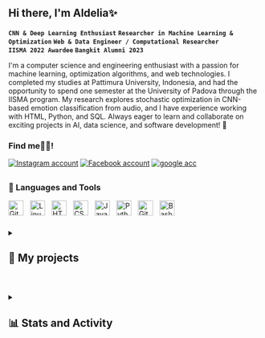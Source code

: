 
## Hi there, I'm Aldelia✨

<!--**dey234/dey234** is a ✨ _special_ ✨ repository because its `README.md` (this file) appears on your GitHub profile. 
-->

**`CNN & Deep Learning Enthusiast`** **`Researcher in Machine Learning & Optimization`** **`Web & Data Engineer / Computational Researcher`** <br>
**`IISMA 2022 Awardee`** **`Bangkit Alumni 2023`**

I'm a computer science and engineering enthusiast with a passion for machine learning, optimization algorithms, and web technologies. I completed my studies at Pattimura University, Indonesia, and had the opportunity to spend one semester at the University of Padova through the IISMA program. My research explores stochastic optimization in CNN-based emotion classification from audio, and I have experience working with HTML, Python, and SQL. Always eager to learn and collaborate on exciting projects in AI, data science, and software development! 🚀 <br>

### Find me👋🏻!
  <p aligns="left">
      <a href="https://www.instagram.com/aldelia_joe?igsh=MW5icXkyd3lxc3luMQ==">
         <img alt="Instagram account" title="Give a follow?" src="https://img.shields.io/badge/Instagram-%23C13584?style=for-the-badge&logo=instagram&logoColor=white&logoSize=auto&labelColor=%23C13584&color=%23FF0069&link=https%3A%2F%2Fwww.instagram.com%2Faldelia_joe%3Figsh%3DMW5icXkyd3lxc3luMQ%3D%3D%20"></a> 
      <a href="https://www.facebook.com/aldelia.joe">
        <img alt="Facebook account" title="Be my friend?" src="https://img.shields.io/badge/Facebook-%231877F2?style=for-the-badge&logo=facebook&logoColor=white&logoSize=auto&labelColor=%230866FF&color=%231C3664&link=https%3A%2F%2Fwww.facebook.com%2Faldelia.joe"></a>
      <a href="mailto:aldeliajoe@gmail.com?subject=Hello%20There&body=I%20would%20like%20to%20connect%20with%20you.">
        <img alt="google acc" title="Email me here" src="https://img.shields.io/badge/Google-white?style=for-the-badge&logo=google&logoColor=white&logoSize=auto&labelColor=%23DB4437&color=%23710C04&link=https%3A%2F%2Fwww.facebook.com%2Faldelia.joe"></a>
  </p>

##

### 🔎 Languages and Tools

<img align="left" alt="Git" width="30px" style="padding-right:10px;" src="https://cdn.jsdelivr.net/gh/devicons/devicon/icons/git/git-original.svg" />
<img align="left" alt="Linux" width="30px" style="padding-right:10px;" src="https://cdn.jsdelivr.net/gh/devicons/devicon/icons/linux/linux-original.svg" />
<img align="left" alt="HTML" width="30px" style="padding-right:10px;" src="https://cdn.jsdelivr.net/gh/devicons/devicon/icons/html5/html5-plain.svg" />
<img align="left" alt="CSS" width="30px" style="padding-right:10px;" src="https://cdn.jsdelivr.net/gh/devicons/devicon/icons/css3/css3-plain.svg" />
<img align="left" alt="JavaScript" width="30px" style="padding-right:10px;" src="https://cdn.jsdelivr.net/gh/devicons/devicon/icons/javascript/javascript-plain.svg" />
<img align="left" alt="Python" width="30px" style="padding-right:10px;" src="https://cdn.jsdelivr.net/gh/devicons/devicon/icons/python/python-plain.svg" />
<img align="left" alt="GitHub" width="30px" style="padding-right:10px;" src="https://cdn.jsdelivr.net/gh/devicons/devicon/icons/github/github-original.svg" />
<img align="left" alt="Bash" width="30px" style="padding-right:10px;" src="https://cdn.jsdelivr.net/gh/devicons/devicon/icons/bash/bash-original.svg" />
<br />

#

<details>
  <summary><h2>📃 My projects</h2></summary>

  <!-- Small repo cards https://github.com/DenverCoder1/github-readme-stats (fork of anuraghazra/github-readme-stats) -->
  <p align="left">
    <a href="">
      <img width="278" ></a>
    <a href="https://github.com/badges/shields">
      <img width="278" ></a>
    <a href="https://github.com/simple-icons/simple-icons">
      <img width="278" ></a>
    <a href=""><img width="278" ></a>
    <a href="">
      <img width="278" ></a>
  </p>
</details>

#

<!--### My Duolingo Streak 🔥

![Duolingo Streak](https://duolingo-streak.shield.io/?username=AldeliaJoe)-->


<!-- EDIT AFTER THIS PART!!-->

<details> 
  <summary><h2>📊 Stats and Activity</h2></summary>

  <h3>🔥 Github Streak Stats</h3>

  <!-- GitHub Readme Streak Stats - https://github.com/DenverCoder1/github-readme-streak-stats -->
  <p>
    <a href="https://github.com/DenverCoder1/github-readme-streak-stats">
      <!-- Use https://streak-stats.demolab.com or self-host with your own Vercel app - visit https://git.io/streak-stats for instructions -->
      <img title="🔥 Get streak stats for your profile at git.io/streak-stats" alt="DenverCoder1's streak" src="https://github-readme-streak-stats-eight.vercel.app/?user=DenverCoder1&theme=monokai-metallian&hide_border=true&short_numbers=true"/>
    </a>
    <p>🔥 Get streak stats for your profile at <a href="https://git.io/streak-stats">git.io/streak-stats</a></p>
  </p>

  <h3>💻 GitHub Profile Stats</h3>

  <!-- https://github.com/anuraghazra/github-readme-stats -->

  <a href="https://github.com/anuraghazra/github-readme-stats"><img alt="DenverCoder1's Github Stats" src="https://denvercoder1-github-readme-stats.vercel.app/api/?username=DenverCoder1&show_icons=true&include_all_commits=true&count_private=true&theme=react&hide_border=true&bg_color=1F222E&title_color=F85D7F&icon_color=F8D866" height="192px"/></a>
  <a href="https://github.com/anuraghazra/github-readme-stats"><img alt="DenverCoder1's Top Languages" src="https://denvercoder1-github-readme-stats.vercel.app/api/top-langs/?username=DenverCoder1&langs_count=8&layout=compact&theme=react&hide_border=true&bg_color=1F222E&title_color=F85D7F&icon_color=F8D866&hide=Jupyter%20Notebook,Roff" height="192px"/></a>
  <br/>

  <b>Note:</b> Top languages is only a metric of the languages my public code consists of and doesn't reflect experience or skill level.
  
  <!-- https://github.com/ashutosh00710/github-readme-activity-graph -->

  <a href="https://github.com/ashutosh00710/github-readme-activity-graph"><img alt="DenverCoder1's Activity Graph" src="https://github-readme-activity-graph.vercel.app/graph/?username=DenverCoder1&bg_color=1F222E&color=F8D866&line=F85D7F&point=FFFFFF&hide_border=true" /></a>
</details>


